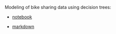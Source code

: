 Modeling of bike sharing data using decision trees:

- [notebook](bike_sharing.ipynb)

- [markdown](bike_sharing.md)


